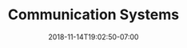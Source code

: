 ---
title: 'Communication Systems'
date: 2018-11-14T19:02:50-07:00
draft: false
weight: 1
extensions:
    - katex
---